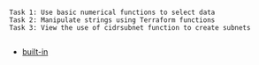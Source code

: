 
```

Task 1: Use basic numerical functions to select data
Task 2: Manipulate strings using Terraform functions
Task 3: View the use of cidrsubnet function to create subnets


```


- [built-in](https://github.com/btkrausen/hashicorp/blob/master/terraform/Hands-On%20Labs/Section%2009%20-%20Read%20Generate%20and%20Modify%20Configuration/08%20-%20Terraform_Built-in_Functions.md)


